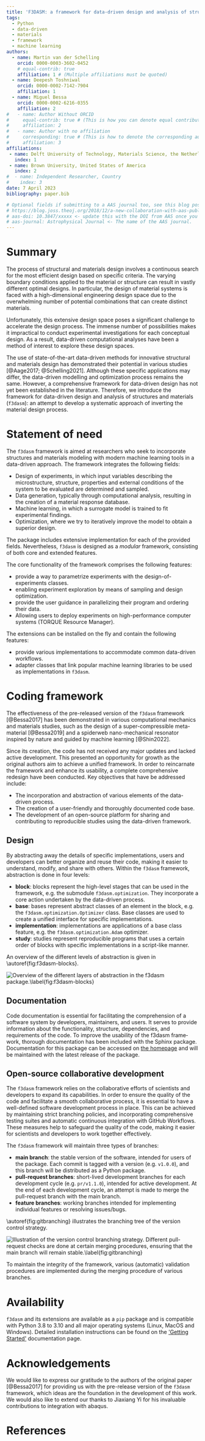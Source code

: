 ```yaml
---
title: 'F3DASM: a framework for data-driven design and analysis of structures and materials'
tags:
  - Python
  - data-driven
  - materials
  - framework
  - machine learning
authors:
  - name: Martin van der Schelling
    orcid: 0000-0003-3602-0452
    # equal-contrib: true
    affiliation: 1 # (Multiple affiliations must be quoted)
  - name: Deepesh Toshniwal
    orcid: 0000-0002-7142-7904
    affiliation: 1
  - name: Miguel Bessa
    orcid: 0000-0002-6216-0355
    affiliation: 2
#   - name: Author Without ORCID
#     equal-contrib: true # (This is how you can denote equal contributions between multiple authors)
#     affiliation: 2
#   - name: Author with no affiliation
#     corresponding: true # (This is how to denote the corresponding author)
#     affiliation: 3
affiliations:
 - name: Delft University of Technology, Materials Science, the Netherlands
   index: 1
 - name: Brown University, United States of America
   index: 2
#  - name: Independent Researcher, Country
#    index: 3
date: 7 April 2023
bibliography: paper.bib

# Optional fields if submitting to a AAS journal too, see this blog post:
# https://blog.joss.theoj.org/2018/12/a-new-collaboration-with-aas-publishing
# aas-doi: 10.3847/xxxxx <- update this with the DOI from AAS once you know it.
# aas-journal: Astrophysical Journal <- The name of the AAS journal.
---
```


# Summary
<!-- A summary describing the high-level functionality and purpose of the software for a diverse, non-specialist audience. -->

The process of structural and materials design involves a continuous search for the most efficient design based on specific criteria. The varying boundary conditions applied to the material or structure can result in vastly different optimal designs. In particular, the design of material systems is faced with a high-dimensional engineering design space due to the overwhelming number of potential combinations that can create distinct materials.

Unfortunately, this extensive design space poses a significant challenge to accelerate the design process. The immense number of possibilities makes it impractical to conduct experimental investigations for each conceptual design. As a result, data-driven computational analyses have been a method of interest to explore these design spaces.

The use of state-of-the-art data-driven methods for innovative structural and materials design has demonstrated their potential in various studies [@Aage2017; @Schelling2021]. Although these specific applications may differ, the data-driven modelling and optimization process remains the same. However, a comprehensive framework for data-driven design has not yet been established in the literature. Therefore, we introduce the framework for data-driven design and analysis of structures and materials (`f3dasm`): an attempt to develop a systematic approach of inverting the material design process. 


# Statement of need
<!-- A Statement of need section that clearly illustrates the research purpose of the software and places it in the context of related work. -->


The `f3dasm` framework is aimed at researchers who seek to incorporate structures and materials modeling with modern machine learning tools in a data-driven approach. The framework integrates the following fields:

- Design of experiments, in which input variables describing the microstructure, structure, properties and external conditions of the system to be evaluated are determined and sampled.
- Data generation, typically through computational analysis, resulting in the creation of a material response database.
- Machine learning, in which a surrogate model is trained to fit experimental findings.
- Optimization, where we try to iteratively improve the model to obtain a superior design.

The package includes extensive implementation for each of the provided fields. Nevertheless, `f3dasm` is designed as a *modular* framework, consisting of both core and extended features.

The core functionality of the framework comprises the following features:

- provide a way to parametrize experiments with the design-of-experiments classes.
- enabling experiment exploration by means of sampling and design optimization.
- provide the user guidance in parallelizing their program and ordering their data.
- Allowing users to deploy experiments on high-performance computer systems (TORQUE Resource Manager).

The extensions can be installed on the fly and contain the following features:

- provide various implementations to accommodate common data-driven workflows.
- adapter classes that link popular machine learning libraries to be used as implementations in `f3dasm`.



# Coding framework

The effectiveness of the pre-released version of the `f3dasm` framework [@Bessa2017] has been demonstrated in various computational mechanics and materials studies, such as the design of a super-compressible meta-material [@Bessa2019] and a spiderweb nano-mechanical resonator inspired by nature and guided by machine learning [@Shin2022]. 

Since its creation, the code has not received any major updates and lacked active development. This presented an opportunity for growth as the original authors aim to achieve a unified framework. In order to reincarnate the framework and enhance its usability, a complete comprehensive redesign have been conducted. Key objectives that have be addressed include:

- The incorporation and abstraction of various elements of the data-driven process.
- The creation of a user-friendly and thoroughly documented code base.
- The development of an open-source platform for sharing and contributing to reproducible studies using the data-driven framework.


## Design

By abstracting away the details of specific implementations, users and developers can better organize and reuse their code, making it easier to understand, modify, and share with others. Within the `f3dasm` framework, abstraction is done in four levels:

- **block**: blocks represent the high-level stages that can be used in the framework, e.g. the submodule `f3dasm.optimization`. They incorporate a core action undertaken by the data-driven process.
- **base**: bases represent abstract classes of an element in the block, e.g. the `f3dasm.optimization.Optimizer` class. Base classes are used to create a unified interface for specific implementations.
- **implementation**: implementations are applications of a base class feature, e.g. the `f3dasm.optimization.Adam` optimizer.
- **study**: studies represent reproducible programs that uses a certain order of blocks with specific implementations in a script-like manner.

An overview of the different levels of abstraction is given in \autoref{fig:f3dasm-blocks}.

![Overview of the different layers of abstraction in the `f3dasm` package.\label{fig:f3dasm-blocks}](f3dasm-blocks.png)

<!-- ![Example of how a study on benchmark function optimization can be illustrated with blocks and implementations.\label{fig:f3dasm-example}](f3dasm-example.svg) -->

## Documentation

Code documentation is essential for facilitating the comprehension of a software
system by developers, maintainers, and users. It serves to provide information about the functionality,
structure, dependencies, and requirements of the code. To improve the usability of the f3dasm frame­work,
thorough documentation has been included with the Sphinx package. Documentation for this package can be accessed
on [the homepage](https://bessagroup.github.io/F3DASM/) and will be maintained with the
latest release of the package.

##  Open-source collaborative development

The `f3dasm` framework relies on the collaborative efforts of scientists and developers to expand its capabilities. In order to ensure the quality of the code and facilitate a smooth collaborative process, it is essential to have a well-defined software development process in place. This can be achieved by maintaining strict branching policies, and incorporating comprehensive testing suites and automatic continuous integration with GitHub Workflows. These measures help to safeguard the quality of the code, making it easier for scientists and developers to work together effectively. 

The `f3dasm` framework will maintain three types of branches:

- **main branch**: the stable version of the software, intended for users of the package. Each commit is tagged with a version (e.g. `v1.0.0`), and this branch will be distributed as a Python package.
- **pull-request branches**: short-lived development branches for each development cycle (e.g. `pr/v1.1.0`), intended for active development. At the end of each development cycle, an attempt is made to merge the pull-request branch with the main branch.
- **feature branches**: working branches intended for implementing individual features or resolving issues/bugs.

\autoref{fig:gitbranching} illustrates the branching tree of the version control strategy.

![Illustration of the version control branching strategy. Different pull-request checks are done at certain merging procedures, ensuring that the main branch will remain stable.\label{fig:gitbranching}](f3dasm-gitbranching.png)

To maintain the integrity of the framework, various (automatic) validation procedures are implemented during the merging procedure of various branches.

# Availability

`f3dasm` and its extensions are available as a `pip` package and is compatible with Python 3.8 to 3.10 and all major operating systems (Linux, MacOS and Windows). Detailed installation instructions can be found on the ['Getting Started'](https://bessagroup.github.io/F3DASM/) documentation page. 


# Acknowledgements

We would like to express our gratitude to the authors of the original paper [@Bessa2017] for providing us with the pre-release version of the `f3dasm` framework, which ideas are the foundation in the development of this work. We would also like to extend our thanks to Jiaxiang Yi for his invaluable contributions to integration with abaqus.

# References
